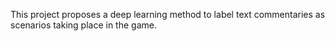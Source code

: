 This project proposes a deep learning method to label text commentaries as scenarios taking place in the game.
